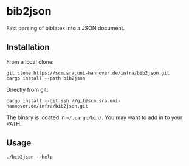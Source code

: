 bib2json
========

Fast parsing of biblatex into a JSON document.

## Installation

From a local clone:
```
git clone https://scm.sra.uni-hannover.de/infra/bib2json.git
cargo install --path bib2json
```

Directly from git:
```
cargo install --git ssh://git@scm.sra.uni-hannover.de/infra/bib2json.git
```

The binary is located in `~/.cargo/bin/`. You may want to add in to your PATH.

## Usage

```
./bib2json --help
```
